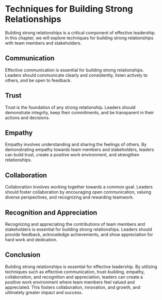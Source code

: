 Techniques for Building Strong Relationships
===============================================================================

Building strong relationships is a critical component of effective leadership. In this chapter, we will explore techniques for building strong relationships with team members and stakeholders.

Communication
-------------

Effective communication is essential for building strong relationships. Leaders should communicate clearly and consistently, listen actively to others, and be open to feedback.

Trust
-----

Trust is the foundation of any strong relationship. Leaders should demonstrate integrity, keep their commitments, and be transparent in their actions and decisions.

Empathy
-------

Empathy involves understanding and sharing the feelings of others. By demonstrating empathy towards team members and stakeholders, leaders can build trust, create a positive work environment, and strengthen relationships.

Collaboration
-------------

Collaboration involves working together towards a common goal. Leaders should foster collaboration by encouraging open communication, valuing diverse perspectives, and recognizing and rewarding teamwork.

Recognition and Appreciation
----------------------------

Recognizing and appreciating the contributions of team members and stakeholders is essential for building strong relationships. Leaders should provide feedback, acknowledge achievements, and show appreciation for hard work and dedication.

Conclusion
----------

Building strong relationships is essential for effective leadership. By utilizing techniques such as effective communication, trust-building, empathy, collaboration, and recognition and appreciation, leaders can create a positive work environment where team members feel valued and appreciated. This fosters collaboration, innovation, and growth, and ultimately greater impact and success.


